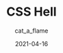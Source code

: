 ---
author: cat_a_flame
date: 2021-04-16
layout: post.njk
tags:
  - website
  - css
target_url: https://csshell.dev/
title: CSS Hell
---
